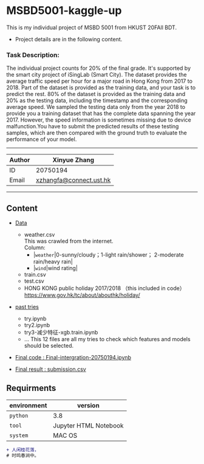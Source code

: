 MSBD5001-kaggle-up
===========================
This is my individual project of MSBD 5001 from HKUST 20FAll BDT.
* Project details are in the following content.

### Task Description:
The individual project counts for 20% of the final grade. It's supported by the smart city project of iSingLab (Smart City).
The dataset provides the average traffic speed per hour for a major road in Hong Kong from 2017 to 2018. Part of the dataset is provided as the training data, and your task is to predict the rest. 80% of the dataset is provided as the training data and 20% as the testing data, including the timestamp and the corresponding average speed. We sampled the testing data only from the year 2018 to provide you a training dataset that has the complete data spanning the year 2017. However, the speed information is sometimes missing due to device malfunction.You have to submit the predicted results of these testing samples, which are then compared with the ground truth to evaluate the performance of your model.

****
	
|Author|Xinyue Zhang|
|---|---
|ID|20750194
|Email|xzhangfa@connect.ust.hk


****
## Content
* [Data](#Data)
    * weather.csv  
      This was crawled from the internet.  
      Column:
      * |`weather`|0-sunny/cloudy；1-light rain/shower； 2-moderate rain/heavy rain|
      * |`wind`|wind rating|
    * train.csv
    * test.csv
    * HONG KONG public holiday 2017/2018 （this included in code）
      https://www.gov.hk/tc/about/abouthk/holiday/
      
* [past tries](#文本)
    * try.ipynb
    * try2.ipynb
    * try3-减少特征-xgb.train.ipynb
    * ...
      This 12 files are all my tries to check which features and models should be selected.
      
* [Final code : Final-intergration-20750194.ipynb](#dd)

* [Final result : submission.csv](#文本)

Requirments
------
|environment|version|
|----|-----|
|`python`|3.8|
|`tool`| Jupyter HTML Notebook|
|`system`|MAC OS|


```diff
+ 人闲桂花落，
# 时鸣春涧中。
```
